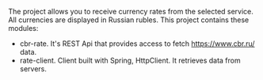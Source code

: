 The project allows you to receive currency rates from the selected service. All currencies are displayed in Russian rubles. 
This project contains these modules:
- cbr-rate. It's REST Api that provides access to fetch https://www.cbr.ru/ data.
- rate-client. Client built with Spring, HttpClient. It retrieves data from servers. 
